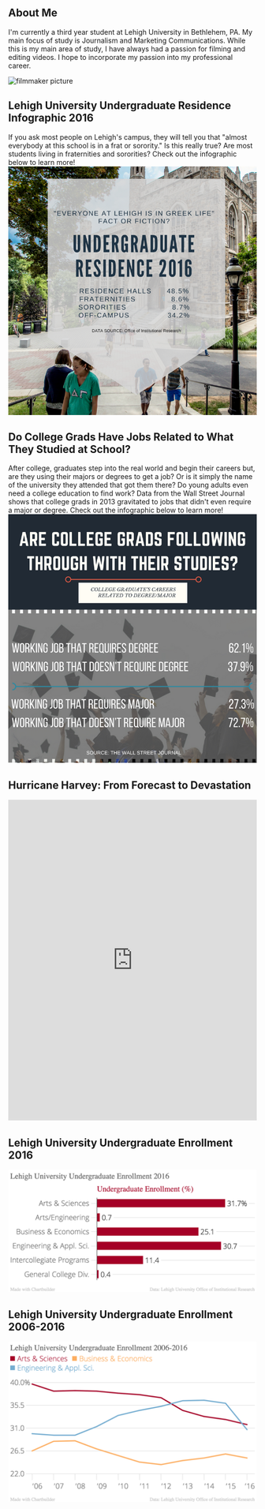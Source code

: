## About Me
I'm currently a third year student at Lehigh University in Bethlehem, PA.  My main focus of study is Journalism and Marketing Communications.  While this is my main area of study, I have always had a passion for filming and editing videos.  I hope to incorporate my passion into my professional career.

![filmmaker picture](https://larrygoodell.files.wordpress.com/2013/11/carl-christensen-as-filmaker-1974.jpg)

## Lehigh University Undergraduate Residence Infographic 2016 
If you ask most people on Lehigh's campus, they will tell you that "almost everybody at this school is in a frat or sorority."  Is this really true? Are most students living in fraternities and sororities? Check out the infographic below to learn more!
![residence](https://github.com/ChristopherDAgostino/ChristopherDAgostino.github.io/blob/master/greeklife.png?raw=true)

## Do College Grads Have Jobs Related to What They Studied at School?
After college, graduates step into the real world and begin their careers but, are they using their majors or degrees to get a job? Or is it simply the name of the university they attended that got them there? Do young adults even need a college education to find work? Data from the Wall Street Journal shows that college grads in 2013 gravitated to jobs that didn't even require a major or degree.  Check out the infographic below to learn more!
![grads](https://github.com/ChristopherDAgostino/ChristopherDAgostino.github.io/blob/master/ARE%20COLLEGE%20GRADS%20FOLLOWING%20THROUGH%20WITH%20WHAT%20THEY'VE%20BEEN%20STUDYING-.png?raw=true)


## Hurricane Harvey: From Forecast to Devastation
<iframe src='https://cdn.knightlab.com/libs/timeline3/latest/embed/index.html?source=1kckmjTLhnkL2S6WKpsvbrwoodquQe3DH32Ck1V1ubDA&font=Default&lang=en&initial_zoom=2&height=650' width='100%' height='650' webkitallowfullscreen mozallowfullscreen allowfullscreen frameborder='0'></iframe>


## Lehigh University Undergraduate Enrollment 2016
![enrollment](https://github.com/ChristopherDAgostino/ChristopherDAgostino.github.io/blob/master/Lehigh_University_Undergraduate_Enrollment_2016_2016_Percent_of_Undergraduate_Enrollment_chartbuilder.png?raw=true)

## Lehigh University Undergraduate Enrollment 2006-2016
![enrollment2](https://github.com/ChristopherDAgostino/ChristopherDAgostino.github.io/blob/master/Lehigh_University_Undergraduate_Enrollment_2006-2016_Arts_&_Sciences_Business_&_Economics_Engineering_&_Appl._Sci._chartbuilder.png?raw=true)
